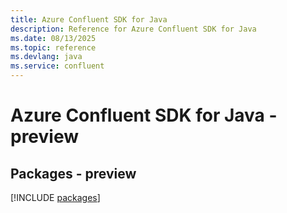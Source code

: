 ```yaml
---
title: Azure Confluent SDK for Java
description: Reference for Azure Confluent SDK for Java
ms.date: 08/13/2025
ms.topic: reference
ms.devlang: java
ms.service: confluent
---
```

# Azure Confluent SDK for Java - preview
## Packages - preview
[!INCLUDE [packages](confluent-index.md)]